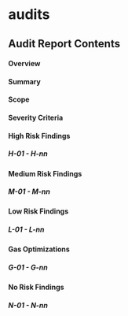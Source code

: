 # audits
## Audit Report Contents

#### Overview
#### Summary
#### Scope
#### Severity Criteria
#### High Risk Findings
##### H-01 - H-nn
#### Medium Risk Findings
##### M-01 - M-nn
#### Low Risk Findings
##### L-01 - L-nn
#### Gas Optimizations
##### G-01 - G-nn
#### No Risk Findings
##### N-01 - N-nn
